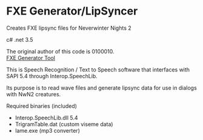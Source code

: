 # FXE Generator/LipSyncer

Creates FXE lipsync files for Neverwinter Nights 2

c# .net 3.5

The original author of this code is 0100010.  
[FXE Generator Tool](https://neverwintervault.org/project/nwn2/other/tool/fxe-generator-tool)

This is Speech Recognition / Text to Speech software that interfaces with SAPI 5.4 through Interop.SpeechLib.

Its purpose is to read wave files and generate lipsync data for use in dialogs with NwN2 creatures.

Required binaries (included)
- Interop.SpeechLib.dll 5.4
- TrigramTable.dat (custom viseme data)
- lame.exe (mp3 converter)